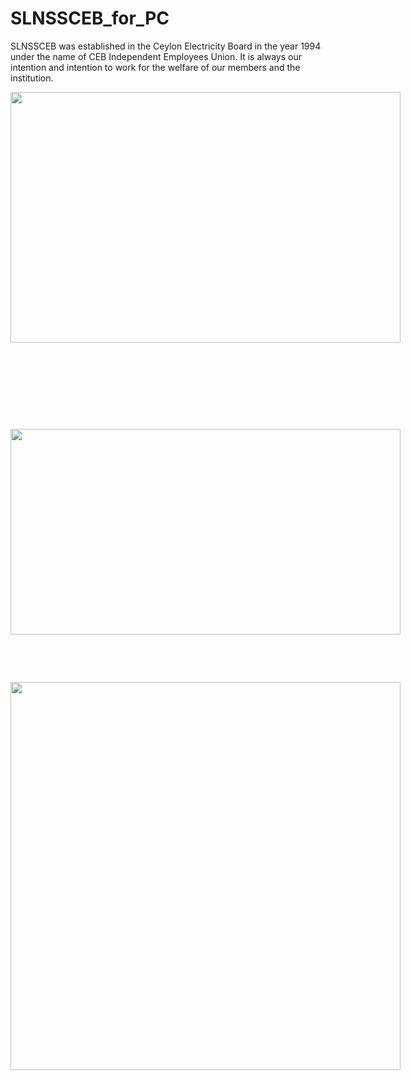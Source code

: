# SLNSSCEB_for_PC

SLNSSCEB was established in the Ceylon Electricity Board in the year 1994 under the name of CEB Independent Employees Union. It is always our intention and intention to work for the welfare of our members and the institution.

<p dir="ltr" style="line-height:1.38;margin-top:0pt;margin-bottom:0pt;"><span style="font-size:11pt;font-family:Arial;color:#000000;background-color:transparent;font-weight:400;font-style:normal;font-variant:normal;text-decoration:none;vertical-align:baseline;white-space:pre;white-space:pre-wrap;"><span style="border:none;display:inline-block;overflow:hidden;width:624px;height:401px;"><img src="https://lh5.googleusercontent.com/WXJJUocJXX9IWLc_30gwuy4GY-ycHGurrvEnCwLWocQ_ueBzXMy-Lc223AuJ1ENnqgjLHezJRg5xW3ZSTYBebfMuWWmUdFS1fJCjsQxdi6HZzn_KL4Zf9QSyZrUkM7hHEHf1bZF8" width="624" height="401"></span></span></p>
<p><br></p>
<p><br></p>
<p><br></p>
<p><br></p>
<p dir="ltr" style="line-height:1.38;margin-top:0pt;margin-bottom:0pt;"><span style="font-size:11pt;font-family:Arial;color:#000000;background-color:transparent;font-weight:400;font-style:normal;font-variant:normal;text-decoration:none;vertical-align:baseline;white-space:pre;white-space:pre-wrap;"><span style="border:none;display:inline-block;overflow:hidden;width:624px;height:329px;"><img src="https://lh5.googleusercontent.com/6wWBYgB4g4-mKmadMY388aZWW7wkEnK2KsVebgHKoxY7y-2Hc87SDQJ46u50p_bHTtHfnQYgmtXXImiDN5L1Hl3ow-flxsWvtyrZd8lYtkrWufHBYeGmEBJniGJmfedyhIDADVj1" width="624" height="329"></span></span></p>
<p><br></p>
<p><br></p>
<p dir="ltr" style="line-height:1.38;margin-top:0pt;margin-bottom:0pt;"><span style="font-size:11pt;font-family:Arial;color:#000000;background-color:transparent;font-weight:400;font-style:normal;font-variant:normal;text-decoration:none;vertical-align:baseline;white-space:pre;white-space:pre-wrap;"><span style="border:none;display:inline-block;overflow:hidden;width:624px;height:621px;"><img src="https://lh4.googleusercontent.com/4b72ElT3vecJfCntPU4MzCzNtWazFldJJZluU6C19PvEEYrGtUtSNdNJ1ewo_SybuGHrHaPnnn_iVIZNM71Ab2xxk1W6CCReOp_s16uByM9nJPcYmy4KOYP59CzsVPoulP-UtBsC" width="624" height="621"></span></span></p>
 
